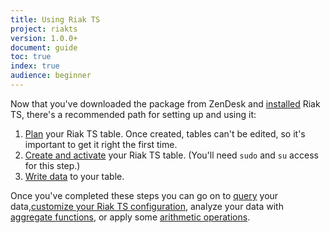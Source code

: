 ```yaml
---
title: Using Riak TS
project: riakts
version: 1.0.0+
document: guide
toc: true
index: true
audience: beginner
---
```


[activating]: http://docs.basho.com/riakts/1.2.0/using/creating-activating/
[aggregate]: http://docs.basho.com/riakts/1.2.0/using/aggregate-functions/
[arithmetic]: http://docs.basho.com/riakts/1.2.0/using/arithmetic-operations/
[configuring]: http://docs.basho.com/riakts/1.2.0/using/configuring
[installing]: http://docs.basho.com/riakts/1.2.0/installing/installing/
[planning]: http://docs.basho.com/riakts/1.2.0/using/planning
[querying]: http://docs.basho.com/riakts/1.2.0/using/querying
[writing]: http://docs.basho.com/riakts/1.2.0/using/writingdata


Now that you've downloaded the package from ZenDesk and [installed][installing] Riak TS, there's a recommended path for setting up and using it:

1. [Plan][planning] your Riak TS table. Once created, tables can't be edited, so it's important to get it right the first time.
2. [Create and activate][activating] your Riak TS table. (You'll need `sudo` and `su` access for this step.)
3. [Write data][writing] to your table.

Once you've completed these steps you can go on to [query][querying] your data,[customize your Riak TS configuration][configuring], analyze your data with [aggregate functions][aggregate], or apply some [arithmetic operations][arithmetic].